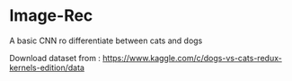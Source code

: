 # Image-Rec
A basic CNN ro differentiate between cats and dogs

Download dataset from :  https://www.kaggle.com/c/dogs-vs-cats-redux-kernels-edition/data
